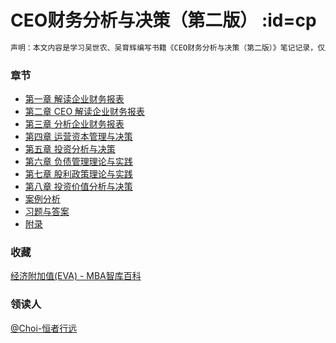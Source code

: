 # CEO财务分析与决策（第二版） :id=cp

```html
声明：本文内容是学习吴世农、吴育辉编写书籍《CEO财务分析与决策（第二版）》笔记记录，仅用于个人学习，研究，不传播，不用于商业用途；
```

### 章节

- [第一章 解读企业财务报表](Financial_analysis_and_decision_making/chapter01.md)
- [第二章 CEO 解读企业财务报表](Financial_analysis_and_decision_making/chapter02.md)
- [第三章 分析企业财务报表](Financial_analysis_and_decision_making/chapter03.md)
- [第四章 运营资本管理与决策](Financial_analysis_and_decision_making/chapter04.md)
- [第五章 投资分析与决策](Financial_analysis_and_decision_making/chapter05.md)
- [第六章 负债管理理论与实践](Financial_analysis_and_decision_making/chapter06.md)
- [第七章 股利政策理论与实践](Financial_analysis_and_decision_making/chapter07.md)
- [第八章 投资价值分析与决策](Financial_analysis_and_decision_making/chapter08.md)
- [案例分析](Financial_analysis_and_decision_making/example.md)
- [习题与答案](Financial_analysis_and_decision_making/answer.md)
- [附录](Financial_analysis_and_decision_making/annex.md)

### 收藏
[经济附加值(EVA) - MBA智库百科](https://wiki.mbalib.com/wiki/%E7%BB%8F%E6%B5%8E%E9%99%84%E5%8A%A0%E5%80%BC)
### 领读人
[@Choi-恒者行远](https://github.com/caioo0)  